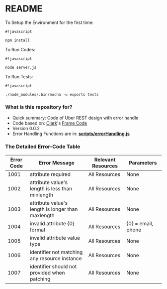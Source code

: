 # README #

To Setup the Environment for the first time:
```
#!javascript

npm install
```
To Run Codes:
```
#!javascript

node server.js
```
To Run Tests:
```
#!javascript

./node_modules/.bin/mocha -u exports tests
```

### What is this repository for? ###

* Quick summary: Code of Uber REST design with error handle 
* Code based on: [Clark](https://github.com/clarkjeria)'s [Frame Code](https://bitbucket.org/appcmusv/transportation-express-api)
* Version
0.0.2
* Error Handling Functions are in: **[scripts/errorHandling.js](https://github.com/WangHong-yang/uberRESTdesign-error-handle/blob/master/scripts/errorHandling.js)**

### The Detailed Error-Code Table

Error Code  | Error Message    | Relevant Resources  | Parameters
----------- | ----------|------------ |-----
1001 | attribute required | All Resources | None
1002 | attribute value's length is less than minlength | All Resources | None
1003 | attribute value's length is longer than maxlength | All Resources | None
1004 | invalid attribute {0} format | All Resources | {0} = email, phone
1005 | invalid attribute value type | All Resources | None
1006 | identifier not matching any resource instance | All Resources | None
1007 | identifier should not provided when patching | All Resources | None
